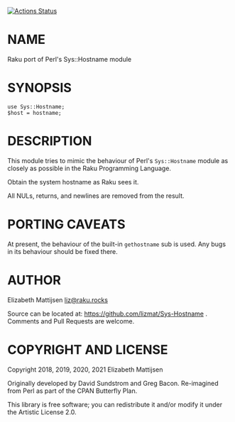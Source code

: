 [![Actions Status](https://github.com/lizmat/Sys-Hostname/workflows/test/badge.svg)](https://github.com/lizmat/Sys-Hostname/actions)

NAME
====

Raku port of Perl's Sys::Hostname module

SYNOPSIS
========

    use Sys::Hostname;
    $host = hostname;

DESCRIPTION
===========

This module tries to mimic the behaviour of Perl's `Sys::Hostname` module as closely as possible in the Raku Programming Language.

Obtain the system hostname as Raku sees it.

All NULs, returns, and newlines are removed from the result.

PORTING CAVEATS
===============

At present, the behaviour of the built-in `gethostname` sub is used. Any bugs in its behaviour should be fixed there.

AUTHOR
======

Elizabeth Mattijsen <liz@raku.rocks>

Source can be located at: https://github.com/lizmat/Sys-Hostname . Comments and Pull Requests are welcome.

COPYRIGHT AND LICENSE
=====================

Copyright 2018, 2019, 2020, 2021 Elizabeth Mattijsen

Originally developed by David Sundstrom and Greg Bacon. Re-imagined from Perl as part of the CPAN Butterfly Plan.

This library is free software; you can redistribute it and/or modify it under the Artistic License 2.0.

